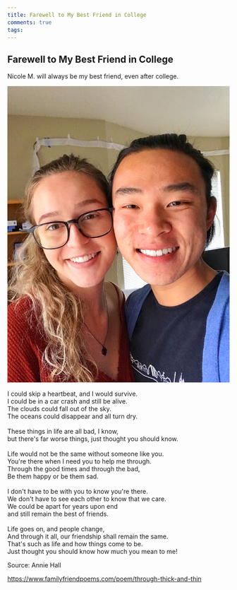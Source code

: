 ```yaml
---
title: Farewell to My Best Friend in College
comments: true
tags:
---
```


## Farewell to My Best Friend in College

Nicole M. will always be my best friend, even after college. 

![image info](https://github.com/sinclairliang/sinclairliang-web/raw/master/_posts/Nicole.jpg)

<p id="poem-full">
I could skip a heartbeat, and I would survive.<br>
I could be in a car crash and still be alive.<br>
The clouds could fall out of the sky.<br>
The oceans could disappear and all turn dry.<br>
<br>
These things in life are all bad, I know, <br>
but there's far worse things, just thought you should know. <br>
<br>
Life would not be the same without someone like you.<br>
You're there when I need you to help me through.<br>
Through the good times and through the bad,<br>
Be them happy or be them sad.<br>
<br>
I don't have to be with you to know you're there.<br>
We don't have to see each other to know that we care.<br>
We could be apart for years upon end<br>
and still remain the best of friends.<br>
<br>
Life goes on, and people change,<br>
And through it all, our friendship shall remain the same.<br>
That's such as life and how things come to be.<br>
Just thought you should know how much you mean to me!									
</p>

<p>
 Source:  Annie Hall
 
 https://www.familyfriendpoems.com/poem/through-thick-and-thin
</p>